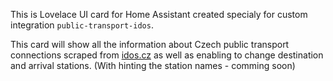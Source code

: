This is Lovelace UI card for Home Assistant created specialy for custom integration `public-transport-idos`.

This card will show all the information about Czech public transport connections scraped from [idos.cz](https://idos.idnes.cz/vlakyautobusymhdvse/spojeni/) as well as enabling to change destination and arrival stations. (With hinting the station names - comming soon)